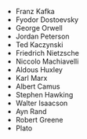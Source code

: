 - Franz Kafka
- Fyodor Dostoevsky
- George Orwell
- Jordan Peterson
- Ted Kaczynski
- Friedrich Nietzsche
- Niccolo Machiavelli
- Aldous Huxley
- Karl Marx
- Albert Camus
- Stephen Hawking
- Walter Isaacson
- Ayn Rand
- Robert Greene
- Plato
